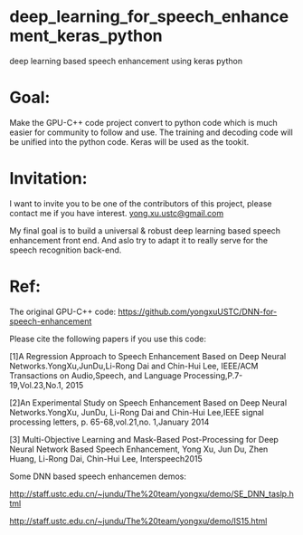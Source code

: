 # deep_learning_for_speech_enhancement_keras_python
deep learning based speech enhancement using keras python

# Goal:
Make the GPU-C++ code project convert to python code which is much easier for community to follow and use. The training and decoding code will be unified into the python code. Keras will be used as the tookit.

# Invitation:
I want to invite you to be one of the contributors of this project, please contact me if you have interest. yong.xu.ustc@gmail.com

My final goal is to build a universal & robust deep learning based speech enhancement front end. And aslo try to adapt it to really serve for the speech recognition back-end.

# Ref:
The original GPU-C++ code: https://github.com/yongxuUSTC/DNN-for-speech-enhancement

Please cite the following papers if you use this code:

[1]A Regression Approach to Speech Enhancement Based on Deep Neural Networks.YongXu,JunDu,Li-Rong Dai and Chin-Hui Lee, IEEE/ACM Transactions on Audio,Speech, and Language Processing,P.7-19,Vol.23,No.1, 2015

[2]An Experimental Study on Speech Enhancement Based on Deep Neural Networks.YongXu, JunDu, Li-Rong Dai and Chin-Hui Lee,IEEE signal processing letters, p. 65-68,vol.21,no. 1,January 2014

[3] Multi-Objective Learning and Mask-Based Post-Processing for Deep Neural Network Based Speech Enhancement, Yong Xu, Jun Du, Zhen Huang, Li-Rong Dai, Chin-Hui Lee, Interspeech2015

Some DNN based speech enhancemen demos:

http://staff.ustc.edu.cn/~jundu/The%20team/yongxu/demo/SE_DNN_taslp.html

http://staff.ustc.edu.cn/~jundu/The%20team/yongxu/demo/IS15.html
